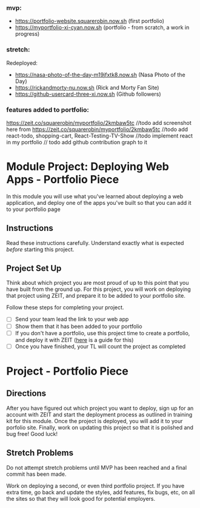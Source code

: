 ### mvp:

- https://portfolio-website.squarerobin.now.sh (first portfolio)
- https://myportfolio-xi-cyan.now.sh (portfolio - from scratch, a work in progress)
     

### stretch: 
 Redeployed:

- https://nasa-photo-of-the-day-m19jfxtk8.now.sh (Nasa Photo of the Day)
- https://rickandmorty-nu.now.sh (Rick and Morty Fan Site)
- https://github-usercard-three-xi.now.sh (Github followers)



### features added to portfolio:
https://zeit.co/squarerobin/myportfolio/2kmbaw5tc
//todo add screenshot here from https://zeit.co/squarerobin/myportfolio/2kmbaw5tc
//todo add react-todo, shopping-cart, React-Testing-TV-Show
//todo implement react in my portfolio
// todo add github contribution graph to it


 



# Module Project: Deploying Web Apps - Portfolio Piece

In this module you will use what you've learned about deploying a web application, and deploy one of the apps you've built so that you can add it to your portfolio page

## Instructions

Read these instructions carefully. Understand exactly what is expected _before_ starting this project.

## Project Set Up

Think about which project you are most proud of up to this point that you have built from the ground up. For this project, you will work on deploying that project using ZEIT, and prepare it to be added to your portfolio site. 

Follow these steps for completing your project.

- [ ] Send your team lead the link to your web app 
- [ ] Show them that it has been added to your portfolio
- [ ] If you don't have a portfolio, use this project time to create a portfolio, and deploy it with ZEIT ([here](https://github.com/LambdaSchool/portfolio-website) is a guide for this)
- [ ] Once you have finished, your TL will count the project as completed

# Project - Portfolio Piece

## Directions

After you have figured out which project you want to deploy, sign up for an account with ZEIT and start the deployment process as outlined in training kit for this module. Once the project is deployed, you will add it to your porfolio site. Finally, work on updating this project so that it is polished and bug free! Good luck!

## Stretch Problems

Do not attempt stretch problems until MVP has been reached and a final commit has been made.

Work on deploying a second, or even third portfolio project. If you have extra time, go back and update the styles, add features, fix bugs, etc, on all the sites so that they will look good for potential employers.
